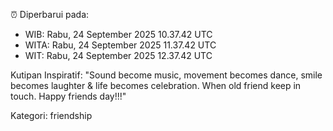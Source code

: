 ⏰ Diperbarui pada:
- WIB: Rabu, 24 September 2025 10.37.42 UTC
- WITA: Rabu, 24 September 2025 11.37.42 UTC
- WIT: Rabu, 24 September 2025 12.37.42 UTC

Kutipan Inspiratif:
"Sound become music, movement becomes dance, smile becomes laughter & life becomes celebration. When old friend keep in touch. Happy friends day!!!"


Kategori: friendship

